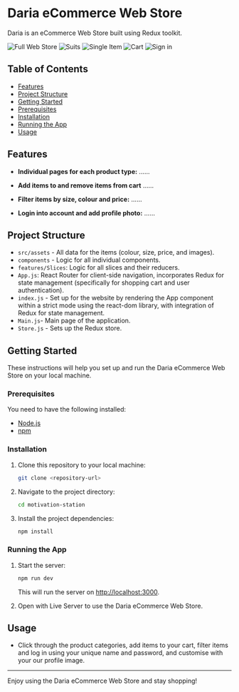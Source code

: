 # Daria eCommerce Web Store

Daria is an eCommerce Web Store built using Redux toolkit.

![Full Web Store](./src/README%20previews/full%20site.png)
![Suits](./src/README%20previews/suits.png)
![Single Item](./src/README%20previews/single%20item.png)
![Cart](./src/README%20previews/cart.png)
![Sign in](./src/README%20previews/sign%20in.png)

## Table of Contents

- [Features](#features)
- [Project Structure](#project-structure)
- [Getting Started](#getting-started)
- [Prerequisites](#prerequisites)
- [Installation](#installation)
- [Running the App](#running-the-app)
- [Usage](#usage)

## Features

- **Individual pages for each product type:** ......

- **Add items to and remove items from cart** ......

- **Filter items by size, colour and price:** ......

- **Login into account and add profile photo:** ......

## Project Structure

- `src/assets` -  All data for the items (colour, size, price, and images).
- `components` - Logic for all individual components.
- `features/Slices`: Logic for all slices and their reducers.
- `App.js`: React Router for client-side navigation, incorporates Redux for state management (specifically for shopping cart and user authentication).
- `index.js` - Set up for the website by rendering the App component within a strict mode using the react-dom library, with integration of Redux for state management.
- `Main.js`-  Main page of the application.
- `Store.js` -  Sets up the Redux store.

## Getting Started

These instructions will help you set up and run the Daria eCommerce Web Store on your local machine.

### Prerequisites

You need to have the following installed:

- [Node.js](https://nodejs.org/)
- [npm](https://www.npmjs.com/)

### Installation

1. Clone this repository to your local machine:

   ```bash
   git clone <repository-url>
   ```

2. Navigate to the project directory:

   ```bash
   cd motivation-station
   ```

3. Install the project dependencies:

   ```bash
   npm install
   ```

### Running the App

1. Start the server:

   ```bash
   npm run dev
   ```

   This will run the server on [http://localhost:3000](http://localhost:3000).

2. Open with Live Server to use the Daria eCommerce Web Store.

## Usage

- Click through the product categories, add items to your cart, filter items and log in using your unique name and password, and customise with your our profile image.

---

Enjoy using the Daria eCommerce Web Store and stay shopping!
